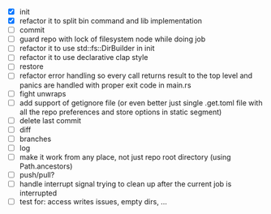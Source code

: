 - [X] init
- [X] refactor it to split bin command and lib implementation
- [ ] commit
- [ ] guard repo with lock of filesystem node while doing job
- [ ] refactor it to use std::fs::DirBuilder in init
- [ ] refactor it to use declarative clap style
- [ ] restore
- [ ] refactor error handling so every call returns result to the top level and panics are handled with proper exit code in main.rs
- [ ] fight unwraps
- [ ] add support of getignore file (or even better just single .get.toml file with all the repo preferences and store options in static segment)
- [ ] delete last commit
- [ ] diff
- [ ] branches
- [ ] log
- [ ] make it work from any place, not just repo root directory (using Path.ancestors)
- [ ] push/pull?
- [ ] handle interrupt signal trying to clean up after the current job is interrupted
- [ ] test for: access writes issues, empty dirs, ...
